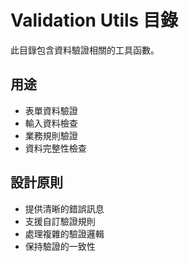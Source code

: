 # Validation Utils 目錄

此目錄包含資料驗證相關的工具函數。

## 用途

- 表單資料驗證
- 輸入資料檢查
- 業務規則驗證
- 資料完整性檢查

## 設計原則

- 提供清晰的錯誤訊息
- 支援自訂驗證規則
- 處理複雜的驗證邏輯
- 保持驗證的一致性
